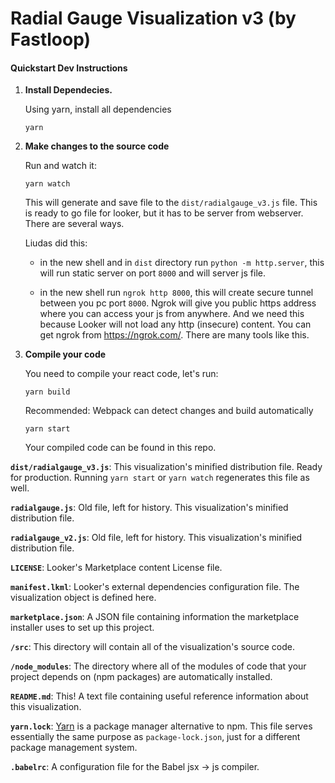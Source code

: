 # Radial Gauge Visualization v3 (by Fastloop)


#### Quickstart Dev Instructions

1.  **Install Dependecies.**

    Using yarn, install all dependencies

    ```
    yarn
    ```

2.  **Make changes to the source code**

    Run and watch it:

    ````
    yarn watch
    ````

    This will generate and save file to the `dist/radialgauge_v3.js` file. This is ready to go file for looker, but it has to be server from webserver. There are several ways. 

    Liudas did this:

    - in the new shell and in `dist` directory run `python -m http.server`, this will run static server on port `8000` and will server js file.

    - in the new shell run `ngrok http 8000`, this will create secure tunnel between you pc port `8000`. Ngrok will give you public https address where you can access your js from anywhere. And we need this because Looker will not load any http (insecure) content. You can get ngrok from https://ngrok.com/. There are many tools like this.

3.  **Compile your code**

    You need to compile your react code, let's run:

    ```
    yarn build
    ```

    Recommended: Webpack can detect changes and build automatically

    ```
    yarn start
    ```

    Your compiled code can be found in this repo.


**`dist/radialgauge_v3.js`**: This visualization's minified distribution file. Ready for production. Running `yarn start` or `yarn watch` regenerates this file as well.

**`radialgauge.js`**: Old file, left for history. This visualization's minified distribution file.

**`radialgauge_v2.js`**: Old file, left for history. This visualization's minified distribution file.

**`LICENSE`**: Looker's Marketplace content License file.

**`manifest.lkml`**: Looker's external dependencies configuration file. The visualization object is defined here.

**`marketplace.json`**: A JSON file containing information the marketplace installer uses to set up this project.

**`/src`**: This directory will contain all of the visualization's source code.

**`/node_modules`**: The directory where all of the modules of code that your project depends on (npm packages) are automatically installed.

**`README.md`**: This! A text file containing useful reference information about this visualization.

**`yarn.lock`**: [Yarn](https://yarnpkg.com/) is a package manager alternative to npm. This file serves essentially the same purpose as `package-lock.json`, just for a different package management system.

**`.babelrc`**: A configuration file for the Babel jsx -> js compiler.
